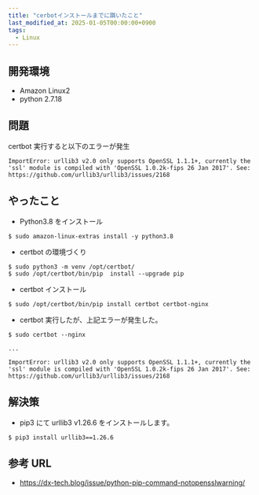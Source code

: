 ```yaml
---
title: "cerbotインストールまでに躓いたこと"
last_modified_at: 2025-01-05T00:00:00+0900
tags:
  - Linux
---
```


## 開発環境

- Amazon Linux2
- python 2.7.18

## 問題

certbot 実行すると以下のエラーが発生

```
ImportError: urllib3 v2.0 only supports OpenSSL 1.1.1+, currently the 'ssl' module is compiled with 'OpenSSL 1.0.2k-fips 26 Jan 2017'. See: https://github.com/urllib3/urllib3/issues/2168
```

## やったこと

- Python3.8 をインストール

```
$ sudo amazon-linux-extras install -y python3.8
```

- certbot の環境づくり

```
$ sudo python3 -m venv /opt/certbot/
$ sudo /opt/certbot/bin/pip  install --upgrade pip
```

- certbot インストール

```
$ sudo /opt/certbot/bin/pip install certbot certbot-nginx
```

- certbot 実行したが、上記エラーが発生した。

```
$ sudo certbot --nginx

...

ImportError: urllib3 v2.0 only supports OpenSSL 1.1.1+, currently the 'ssl' module is compiled with 'OpenSSL 1.0.2k-fips 26 Jan 2017'. See: https://github.com/urllib3/urllib3/issues/2168
```

## 解決策

- pip3 にて urllib3 v1.26.6 をインストールします。

```
$ pip3 install urllib3==1.26.6
```

## 参考 URL

- https://dx-tech.blog/issue/python-pip-command-notopensslwarning/
